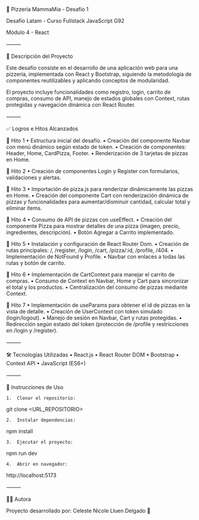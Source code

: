 🍕 Pizzería MammaMia - Desafío 1

Desafío Latam - Curso Fullstack JavaScript G92

Módulo 4 - React

⸻

🚀 Descripción del Proyecto

Este desafío consiste en el desarrollo de una aplicación web para una pizzería, implementada con React y Bootstrap, siguiendo la metodología de componentes reutilizables y aplicando conceptos de modularidad.

El proyecto incluye funcionalidades como registro, login, carrito de compras, consumo de API, manejo de estados globales con Context, rutas protegidas y navegación dinámica con React Router.

⸻

✅ Logros e Hitos Alcanzados

🔹 Hito 1
	•	Estructura inicial del desafío.
	•	Creación del componente Navbar con menú dinámico según estado de token.
	•	Creación de componentes: Header, Home, CardPizza, Footer.
	•	Renderización de 3 tarjetas de pizzas en Home.

🔹 Hito 2
	•	Creación de componentes Login y Register con formularios, validaciones y alertas.

🔹 Hito 3
	•	Importación de pizza.js para renderizar dinámicamente las pizzas en Home.
	•	Creación del componente Cart con renderización dinámica de pizzas y funcionalidades para aumentar/disminuir cantidad, calcular total y eliminar ítems.

🔹 Hito 4
	•	Consumo de API de pizzas con useEffect.
	•	Creación del componente Pizza para mostrar detalles de una pizza (imagen, precio, ingredientes, descripción).
	•	Botón Agregar a Carrito implementado.

🔹 Hito 5
	•	Instalación y configuración de React Router Dom.
	•	Creación de rutas principales: /, /register, /login, /cart, /pizza/:id, /profile, /404.
	•	Implementación de NotFound y Profile.
	•	Navbar con enlaces a todas las rutas y botón de carrito.

🔹 Hito 6
	•	Implementación de CartContext para manejar el carrito de compras.
	•	Consumo de Context en Navbar, Home y Cart para sincronizar el total y los productos.
	•	Centralización del consumo de pizzas mediante Context.

🔹 Hito 7
	•	Implementación de useParams para obtener el id de pizzas en la vista de detalle.
	•	Creación de UserContext con token simulado (login/logout).
	•	Manejo de sesión en Navbar, Cart y rutas protegidas.
	•	Redirección según estado del token (protección de /profile y restricciones en /login y /register).

⸻

🛠 Tecnologías Utilizadas
	•	React.js
	•	React Router DOM
	•	Bootstrap
	•	Context API
	•	JavaScript (ES6+)

⸻

📌 Instrucciones de Uso

	1.	Clonar el repositorio:
git clone <URL_REPOSITORIO>

	2.	Instalar dependencias:
npm install

	3.	Ejecutar el proyecto:
npm run dev

	4.	Abrir en navegador:
http://localhost:5173

⸻

👩‍💻 Autora

Proyecto desarrollado por:
Celeste Nicole Lluen Delgado 🌸
